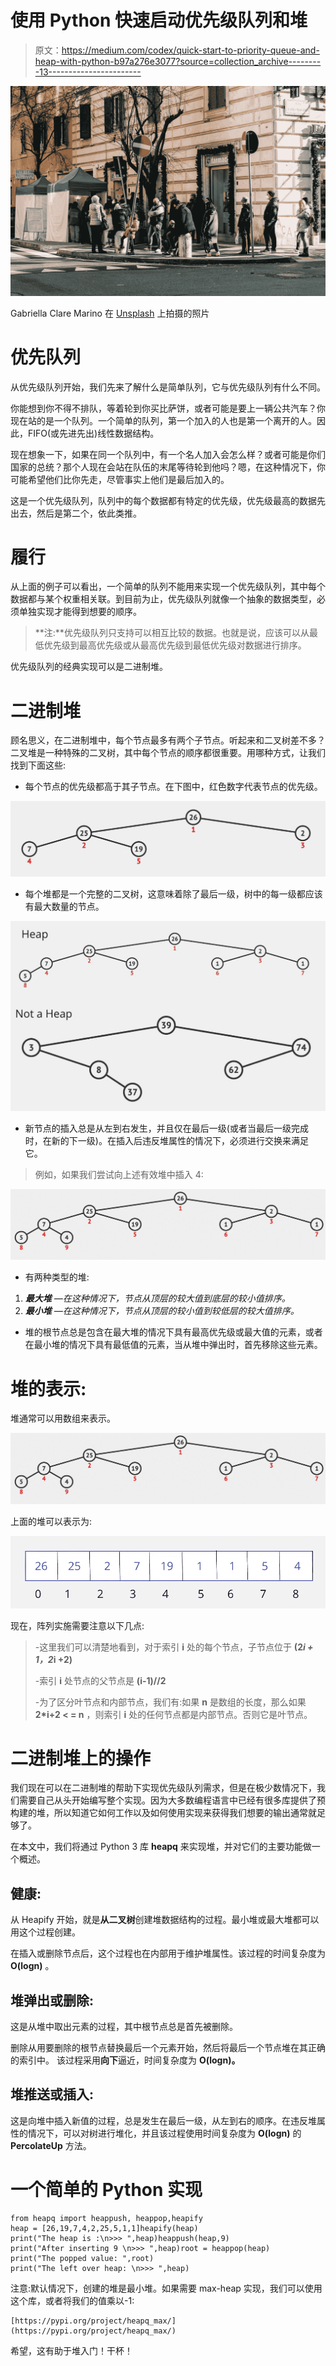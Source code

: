 # 使用 Python 快速启动优先级队列和堆

> 原文：<https://medium.com/codex/quick-start-to-priority-queue-and-heap-with-python-b97a276e3077?source=collection_archive---------13----------------------->

![](img/da45e17d46392a701a63c19f53d40625.png)

Gabriella Clare Marino 在 [Unsplash](https://unsplash.com?utm_source=medium&utm_medium=referral) 上拍摄的照片

# 优先队列

从优先级队列开始，我们先来了解什么是简单队列，它与优先级队列有什么不同。

你能想到你不得不排队，等着轮到你买比萨饼，或者可能是要上一辆公共汽车？你现在站的是一个队列。一个简单的队列，第一个加入的人也是第一个离开的人。因此，FIFO(或先进先出)线性数据结构。

现在想象一下，如果在同一个队列中，有一个名人加入会怎么样？或者可能是你们国家的总统？那个人现在会站在队伍的末尾等待轮到他吗？嗯，在这种情况下，你可能希望他们比你先走，尽管事实上他们是最后加入的。

这是一个优先级队列，队列中的每个数据都有特定的优先级，优先级最高的数据先出去，然后是第二个，依此类推。

# 履行

从上面的例子可以看出，一个简单的队列不能用来实现一个优先级队列，其中每个数据都与某个权重相关联。到目前为止，优先级队列就像一个抽象的数据类型，必须单独实现才能得到想要的顺序。

> **注:**优先级队列只支持可以相互比较的数据。也就是说，应该可以从最低优先级到最高优先级或从最高优先级到最低优先级对数据进行排序。

优先级队列的经典实现可以是二进制堆。

# **二进制堆**

顾名思义，在二进制堆中，每个节点最多有两个子节点。听起来和二叉树差不多？二叉堆是一种特殊的二叉树，其中每个节点的顺序都很重要。用哪种方式，让我们找到下面这些:

*   每个节点的优先级都高于其子节点。在下图中，红色数字代表节点的优先级。

![](img/6761d3b5f6abe86cfb212719e4263863.png)

*   每个堆都是一个完整的二叉树，这意味着除了最后一级，树中的每一级都应该有最大数量的节点。

![](img/5f44e4365966ccb0513c4b6e502ddba3.png)

*   新节点的插入总是从左到右发生，并且仅在最后一级(或者当最后一级完成时，在新的下一级)。在插入后违反堆属性的情况下，必须进行交换来满足它。

> 例如，如果我们尝试向上述有效堆中插入 4:

![](img/f8e93a486fbaff2334ac9d43a52172f2.png)

*   有两种类型的堆:

1.  ***最大堆*** *—在这种情况下，节点从顶层的较大值到底层的较小值排序。*
2.  ***最小堆*** *—在这种情况下，节点从顶层的较小值到较低层的较大值排序。*

*   堆的根节点总是包含在最大堆的情况下具有最高优先级或最大值的元素，或者在最小堆的情况下具有最低值的元素，当从堆中弹出时，首先移除这些元素。

# 堆的表示:

堆通常可以用数组来表示。

![](img/f8e93a486fbaff2334ac9d43a52172f2.png)

上面的堆可以表示为:

![](img/ff960aee754ed5a8bbdd217011a04185.png)

现在，阵列实施需要注意以下几点:

> -这里我们可以清楚地看到，对于索引 **i** 处的每个节点，子节点位于 **(2*i + 1，2*i +2)**
> 
> -索引 **i** 处节点的父节点是 **(i-1)//2**
> 
> -为了区分叶节点和内部节点，我们有:如果 **n** 是数组的长度，那么如果 **2*i+2 < = n** ，则索引 **i** 处的任何节点都是内部节点。否则它是叶节点。

# 二进制堆上的操作

我们现在可以在二进制堆的帮助下实现优先级队列需求，但是在极少数情况下，我们需要自己从头开始编写整个实现。因为大多数编程语言中已经有很多库提供了预构建的堆，所以知道它如何工作以及如何使用实现来获得我们想要的输出通常就足够了。

在本文中，我们将通过 Python 3 库 **heapq** 来实现堆，并对它们的主要功能做一个概述。

## 健康:

从 Heapify 开始，就是**从二叉树**创建堆数据结构的过程。最小堆或最大堆都可以用这个过程创建。

在插入或删除节点后，这个过程也在内部用于维护堆属性。该过程的时间复杂度为 **O(logn)** 。

## 堆弹出或删除:

这是从堆中取出元素的过程，其中根节点总是首先被删除。

删除从用要删除的根节点替换最后一个元素开始，然后将最后一个节点堆在其正确的索引中。
该过程采用**向下**逼近，时间复杂度为 **O(logn)。**

## 堆推送或插入:

这是向堆中插入新值的过程，总是发生在最后一级，从左到右的顺序。在违反堆属性的情况下，可以对树进行堆化，并且该过程使用时间复杂度为 **O(logn)** 的 **PercolateUp** 方法。

# 一个简单的 Python 实现

```
from heapq import heappush, heappop,heapify
heap = [26,19,7,4,2,25,5,1,1]heapify(heap)
print("The heap is :\n>>> ",heap)heappush(heap,9)
print("After inserting 9 \n>>> ",heap)root = heappop(heap)
print("The popped value: ",root)
print("The left over heap: \n>>> ",heap)
```

注意:默认情况下，创建的堆是最小堆。如果需要 max-heap 实现，我们可以使用这个库，或者将我们的值乘以-1:

```
[https://pypi.org/project/heapq_max/](https://pypi.org/project/heapq_max/)
```

希望，这有助于堆入门！干杯！